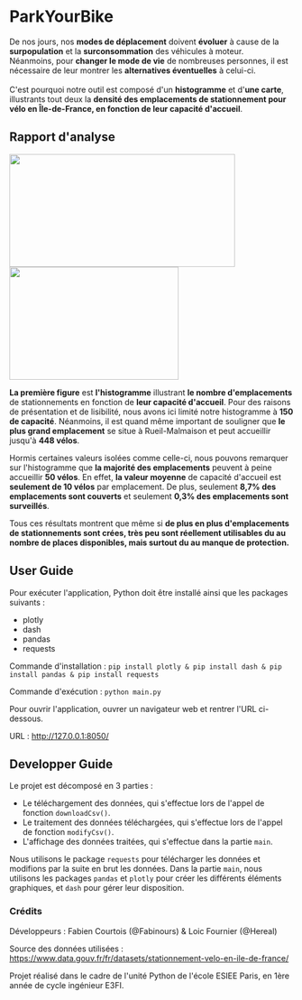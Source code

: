 # ParkYourBike

De nos jours, nos **modes de déplacement** doivent **évoluer** à cause de la **surpopulation** et la **surconsommation** des véhicules à moteur.<br>
Néanmoins, pour **changer le mode de vie** de nombreuses personnes, il est nécessaire de leur montrer les **alternatives éventuelles** à celui-ci.<br><br>
C'est pourquoi notre outil est composé d'un **histogramme** et d'**une carte**, illustrants tout deux la **densité des emplacements de stationnement pour vélo en Île-de-France, en fonction de leur capacité d'accueil**.

## Rapport d'analyse
<img src="https://github.com/Fabinours/PYB/blob/master/PYB/Images/histo.png" width="400" height="200">  <img src="https://github.com/Fabinours/PYB/blob/master/PYB/Images/carte1.png" width="300" height="200">

**La première figure** est **l'histogramme** illustrant **le nombre d'emplacements** de stationnements en fonction de **leur capacité d'accueil**. Pour des raisons de présentation et de lisibilité, nous avons ici limité notre histogramme à **150 de capacité**. Néanmoins, il est quand même important de souligner que **le plus grand emplacement** se situe à Rueil-Malmaison et peut accueillir jusqu'à **448 vélos**.<br>

Hormis certaines valeurs isolées comme celle-ci, nous pouvons remarquer sur l'histogramme que **la majorité des emplacements** peuvent à peine accueillir **50 vélos**. En effet, **la valeur moyenne** de capacité d'accueil est **seulement de 10 vélos** par emplacement. De plus, seulement **8,7% des emplacements sont couverts** et seulement **0,3% des emplacements sont surveillés**.

Tous ces résultats montrent que même si **de plus en plus d'emplacements de stationnements sont crées, très peu sont réellement utilisables du au nombre de places disponibles, mais surtout du au manque de protection.**

## User Guide

Pour exécuter l'application, Python doit être installé ainsi que les packages suivants :
- plotly
- dash
- pandas
- requests

Commande d'installation : ```pip install plotly & pip install dash & pip install pandas & pip install requests```

Commande d'exécution : ```python main.py```

Pour ouvrir l'application, ouvrer un navigateur web et rentrer l'URL ci-dessous.

URL : http://127.0.0.1:8050/

## Developper Guide

Le projet est décomposé en 3 parties : 
- Le téléchargement des données, qui s'effectue lors de l'appel de fonction ```downloadCsv()```.
- Le traitement des données téléchargées, qui s'effectue lors de l'appel de fonction ```modifyCsv()```.
- L'affichage des données traitées, qui s'effectue dans la partie ```main```.

Nous utilisons le package ```requests``` pour télécharger les données et modifions par la suite en brut les données. 
Dans la partie ```main```, nous utilisons les packages ```pandas``` et ```plotly``` pour créer les différents éléments graphiques, et ```dash``` pour gérer leur disposition.

### Crédits

Développeurs : Fabien Courtois (@Fabinours) & Loic Fournier (@Hereal)<br>

Source des données utilisées : https://www.data.gouv.fr/fr/datasets/stationnement-velo-en-ile-de-france/<br>

Projet réalisé dans le cadre de l'unité Python de l'école ESIEE Paris, en 1ère année de cycle ingénieur E3FI.
